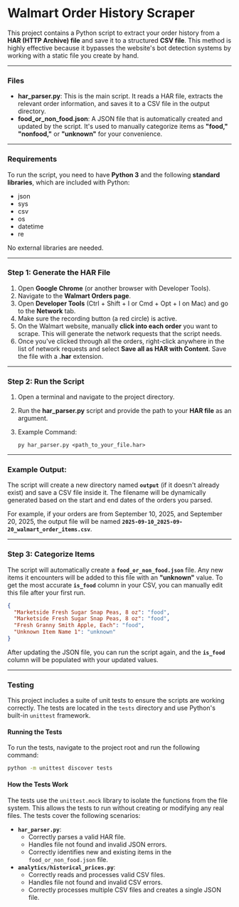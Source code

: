 # Walmart Order History Scraper

This project contains a Python script to extract your order history from a **HAR (HTTP Archive) file** and save it to a structured **CSV file**. This method is highly effective because it bypasses the website's bot detection systems by working with a static file you create by hand.

-----

### Files

  * **har\_parser.py**: This is the main script. It reads a HAR file, extracts the relevant order information, and saves it to a CSV file in the output directory.
  * **food\_or\_non\_food.json**: A JSON file that is automatically created and updated by the script. It's used to manually categorize items as **"food,"** **"nonfood,"** or **"unknown"** for your convenience.

-----

### Requirements

To run the script, you need to have **Python 3** and the following **standard libraries**, which are included with Python:

  * json
  * sys
  * csv
  * os
  * datetime
  * re

No external libraries are needed.

-----

### Step 1: Generate the HAR File

1.  Open **Google Chrome** (or another browser with Developer Tools).
2.  Navigate to the **Walmart Orders page**.
3.  Open **Developer Tools** (Ctrl + Shift + I or Cmd + Opt + I on Mac) and go to the **Network** tab.
4.  Make sure the recording button (a red circle) is active.
5.  On the Walmart website, manually **click into each order** you want to scrape. This will generate the network requests that the script needs.
6.  Once you've clicked through all the orders, right-click anywhere in the list of network requests and select **Save all as HAR with Content**. Save the file with a **.har** extension.

-----

### Step 2: Run the Script

1.  Open a terminal and navigate to the project directory.

2.  Run the **har\_parser.py** script and provide the path to your **HAR file** as an argument.

3.  Example Command:

    `py har_parser.py <path_to_your_file.har>`

-----

### Example Output:

The script will create a new directory named **`output`** (if it doesn't already exist) and save a CSV file inside it. The filename will be dynamically generated based on the start and end dates of the orders you parsed.

For example, if your orders are from September 10, 2025, and September 20, 2025, the output file will be named **`2025-09-10_2025-09-20_walmart_order_items.csv`**.

-----

### Step 3: Categorize Items

The script will automatically create a **`food_or_non_food.json`** file. Any new items it encounters will be added to this file with an **"unknown"** value. To get the most accurate **`is_food`** column in your CSV, you can manually edit this file after your first run.

```json
{
  "Marketside Fresh Sugar Snap Peas, 8 oz": "food",
  "Marketside Fresh Sugar Snap Peas, 8 oz": "food",
  "Fresh Granny Smith Apple, Each": "food",
  "Unknown Item Name 1": "unknown"
}
```

After updating the JSON file, you can run the script again, and the **`is_food`** column will be populated with your updated values.

-----

### Testing

This project includes a suite of unit tests to ensure the scripts are working correctly. The tests are located in the `tests` directory and use Python's built-in `unittest` framework.

#### Running the Tests

To run the tests, navigate to the project root and run the following command:

```bash
python -m unittest discover tests
```

#### How the Tests Work

The tests use the `unittest.mock` library to isolate the functions from the file system. This allows the tests to run without creating or modifying any real files. The tests cover the following scenarios:

*   **`har_parser.py`**:
    *   Correctly parses a valid HAR file.
    *   Handles file not found and invalid JSON errors.
    *   Correctly identifies new and existing items in the `food_or_non_food.json` file.
*   **`analytics/historical_prices.py`**:
    *   Correctly reads and processes valid CSV files.
    *   Handles file not found and invalid CSV errors.
    *   Correctly processes multiple CSV files and creates a single JSON file.